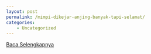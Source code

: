 ```yaml
---
layout: post
permalink: /mimpi-dikejar-anjing-banyak-tapi-selamat/
categories:
    - Uncategorized
---
```


[Baca Selengkapnya](/01)